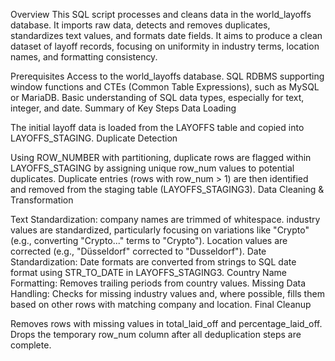 Overview
This SQL script processes and cleans data in the world_layoffs database. It imports raw data, detects and removes duplicates, standardizes text values, and formats date fields. It aims to produce a clean dataset of layoff records, focusing on uniformity in industry terms, location names, and formatting consistency.

Prerequisites
Access to the world_layoffs database.
SQL RDBMS supporting window functions and CTEs (Common Table Expressions), such as MySQL or MariaDB.
Basic understanding of SQL data types, especially for text, integer, and date.
Summary of Key Steps
Data Loading

The initial layoff data is loaded from the LAYOFFS table and copied into LAYOFFS_STAGING.
Duplicate Detection

Using ROW_NUMBER with partitioning, duplicate rows are flagged within LAYOFFS_STAGING by assigning unique row_num values to potential duplicates.
Duplicate entries (rows with row_num > 1) are then identified and removed from the staging table (LAYOFFS_STAGING3).
Data Cleaning & Transformation

Text Standardization:
company names are trimmed of whitespace.
industry values are standardized, particularly focusing on variations like "Crypto" (e.g., converting "Crypto..." terms to "Crypto").
Location values are corrected (e.g., "Düsseldorf" corrected to "Dusseldorf").
Date Standardization:
Date formats are converted from strings to SQL date format using STR_TO_DATE in LAYOFFS_STAGING3.
Country Name Formatting:
Removes trailing periods from country values.
Missing Data Handling:
Checks for missing industry values and, where possible, fills them based on other rows with matching company and location.
Final Cleanup

Removes rows with missing values in total_laid_off and percentage_laid_off.
Drops the temporary row_num column after all deduplication steps are complete.
